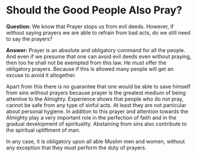 Should the Good People Also Pray?
=================================

**Question:** We know that Prayer stops us from evil deeds. However, if
without saying prayers we are able to refrain from bad acts, do we still
need to say the prayers?

**Answer:** Prayer is an absolute and obligatory command for all the
people. And even if we presume that one can avoid evil deeds even
without praying, then too he shall not be exempted from this law. He
must offer the obligatory prayers. Because if this is allowed many
people will get an excuse to avoid it altogether.

Apart from this there is no guarantee that one would be able to save
himself from sins without prayers because prayer is the greatest medium
of being attentive to the Almighty. Experience shows that people who do
not pray, cannot be safe from any type of sinful acts. At least they are
not particular about personal hygiene. In addition to this prayer and
attention towards the Almighty play a very important role in the
perfection of faith and in the gradual development of spirituality.
Abstaining from sins also contribute to the spiritual upliftment of man.

In any case, it is obligatory upon all able Muslim men and women,
without any exception that they must perform the duty of prayers.

 
